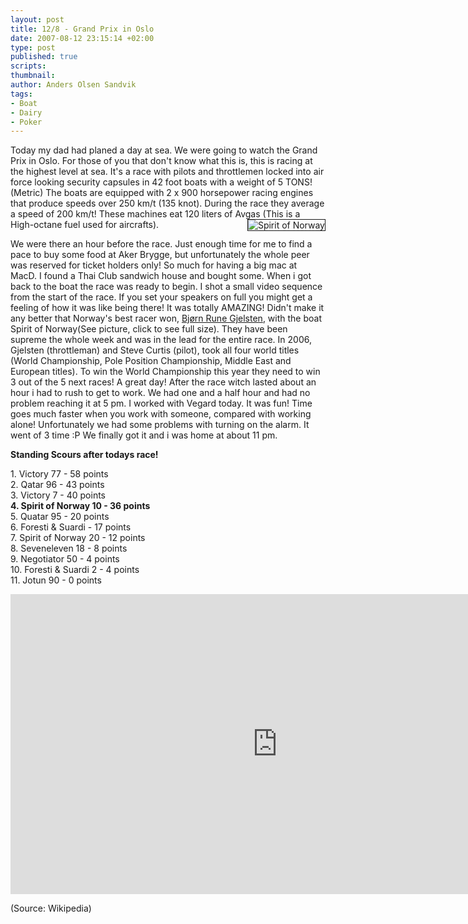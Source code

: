 ```yaml
---
layout: post
title: 12/8 - Grand Prix in Oslo
date: 2007-08-12 23:15:14 +02:00
type: post
published: true
scripts:
thumbnail:
author: Anders Olsen Sandvik
tags:
- Boat
- Dairy
- Poker
---
```

<p>Today my dad had planed a day at sea. We were going to watch the Grand Prix in Oslo. For those of you that don't know what this is, this is racing at the highest level at sea. It's a race with pilots and throttlemen locked into air force looking security capsules in 42 foot boats with a weight of 5 TONS! (Metric) The boats are equipped with 2 x 900 horsepower racing engines that produce speeds over 250 km/t (135 knot). During the race they average a speed of 200 km/t! These machines eat 120 liters of Avgas (This is a High-octane fuel used for aircrafts). <img src="{{ site.baseurl }}/images/spirit-of-norway.thumbnail.jpg" alt="Spirit of Norway" align="right" border="1" /></p>
<p>We were there an hour before the race. Just enough time for me to find a pace to buy some food at Aker Brygge, but unfortunately the whole peer was reserved for ticket holders only! So much for having a big mac at MacD. I found a Thai Club sandwich house and bought some. When i got back to the boat the race was ready to begin. I shot a small video sequence from the start of the race. If you set your speakers on full you might get a feeling of how it was like being there! It was totally AMAZING! Didn't make it any better that Norway's best racer won, <a href="http://no.wikipedia.org/wiki/Bj%C3%B8rn_Rune_Gjelsten" target="_blank">Bjørn Rune Gjelsten</a>, with the boat Spirit of Norway(See picture, click to see full size). They have been supreme the whole week and was in the lead for the entire race. In 2006, Gjelsten (throttleman) and Steve Curtis (pilot), took all four world titles (World Championship, Pole Position Championship, Middle East and European titles). To win the World Championship this year they need to win 3 out of the 5 next races! A great day! After the race witch lasted about an hour i had to rush to get to work. We had one and a half hour and had no problem reaching it at 5 pm. I worked with Vegard today. It was fun! Time goes much faster when you work with someone, compared with working alone! Unfortunately we had some problems with turning on the alarm. It went of 3 time :P We finally got it and i was home at about 11 pm.</p>
<p><strong>Standing Scours after todays race!</strong></p>
<p>1.	Victory 77	- 58 points<br />
2.	Qatar 96	- 43 points<br />
3. Victory 7	- 40 points<br />
<strong>       4.	Spirit of Norway 10	- 36 points</strong><br />
5.	Quatar 95 	- 20 points<br />
6.	Foresti &amp; Suardi	- 17 points<br />
7.	Spirit of Norway 20	- 12 points<br />
8.	Seveneleven 18 	- 8 points<br />
9.	Negotiator 50	- 4 points<br />
10. Foresti &amp; Suardi 2 - 4 points<br />
11. Jotun 90 - 0 points</p>
<p><iframe width="853" height="480" src="https://www.youtube-nocookie.com/embed/ujQMMZyW6NM?rel=0" frameborder="0" allowfullscreen></iframe></p>
<p>(Source: Wikipedia)</p>
